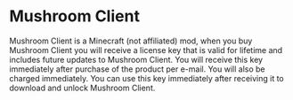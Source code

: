 # Mushroom Client
Mushroom Client is a Minecraft (not affiliated) mod, when you buy Mushroom Client you will receive a license key that is valid for lifetime and includes future updates to Mushroom Client. You will receive this key immediately after purchase of the product per e-mail. You will also be charged immediately. You can use this key immediately after receiving it to download and unlock Mushroom Client.
